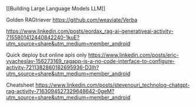 [[Building Large Language Models LLM]]

Golden RAGtriever
https://github.com/weaviate/Verba

https://www.linkedin.com/posts/eordax_rag-ai-generativeai-activity-7155801412440842240-1kuE?utm_source=share&utm_medium=member_android

Quick deploy but online apis only
https://www.linkedin.com/posts/eric-vyacheslav-156273169_ragapp-is-a-no-code-interface-to-configure-activity-7211382860182695936-D3Ih?utm_source=share&utm_medium=member_android

Cheatsheet
https://www.linkedin.com/posts/stevenouri_technolog-chatgpt-rag-activity-7163094527329648642-0geM?utm_source=share&utm_medium=member_android